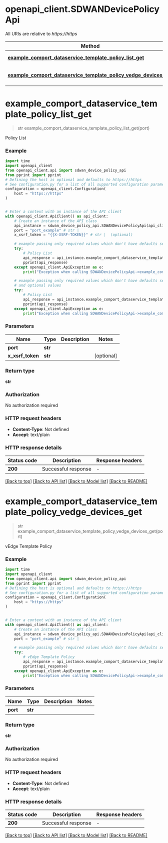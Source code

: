 # openapi_client.SDWANDevicePolicyApi

All URIs are relative to *https://https*

Method | HTTP request | Description
------------- | ------------- | -------------
[**example_comport_dataservice_template_policy_list_get**](SDWANDevicePolicyApi.md#example_comport_dataservice_template_policy_list_get) | **GET** //example.com:{port}/dataservice/template/policy/list | Policy List
[**example_comport_dataservice_template_policy_vedge_devices_get**](SDWANDevicePolicyApi.md#example_comport_dataservice_template_policy_vedge_devices_get) | **GET** //example.com:{port}/dataservice/template/policy/vedge/devices | vEdge Template Policy


# **example_comport_dataservice_template_policy_list_get**
> str example_comport_dataservice_template_policy_list_get(port)

Policy List

### Example


```python
import time
import openapi_client
from openapi_client.api import sdwan_device_policy_api
from pprint import pprint
# Defining the host is optional and defaults to https://https
# See configuration.py for a list of all supported configuration parameters.
configuration = openapi_client.Configuration(
    host = "https://https"
)


# Enter a context with an instance of the API client
with openapi_client.ApiClient() as api_client:
    # Create an instance of the API class
    api_instance = sdwan_device_policy_api.SDWANDevicePolicyApi(api_client)
    port = "port_example" # str | 
    x_xsrf_token = "{{X-XSRF-TOKEN}}" # str |  (optional)

    # example passing only required values which don't have defaults set
    try:
        # Policy List
        api_response = api_instance.example_comport_dataservice_template_policy_list_get(port)
        pprint(api_response)
    except openapi_client.ApiException as e:
        print("Exception when calling SDWANDevicePolicyApi->example_comport_dataservice_template_policy_list_get: %s\n" % e)

    # example passing only required values which don't have defaults set
    # and optional values
    try:
        # Policy List
        api_response = api_instance.example_comport_dataservice_template_policy_list_get(port, x_xsrf_token=x_xsrf_token)
        pprint(api_response)
    except openapi_client.ApiException as e:
        print("Exception when calling SDWANDevicePolicyApi->example_comport_dataservice_template_policy_list_get: %s\n" % e)
```


### Parameters

Name | Type | Description  | Notes
------------- | ------------- | ------------- | -------------
 **port** | **str**|  |
 **x_xsrf_token** | **str**|  | [optional]

### Return type

**str**

### Authorization

No authorization required

### HTTP request headers

 - **Content-Type**: Not defined
 - **Accept**: text/plain


### HTTP response details

| Status code | Description | Response headers |
|-------------|-------------|------------------|
**200** | Successful response |  -  |

[[Back to top]](#) [[Back to API list]](../README.md#documentation-for-api-endpoints) [[Back to Model list]](../README.md#documentation-for-models) [[Back to README]](../README.md)

# **example_comport_dataservice_template_policy_vedge_devices_get**
> str example_comport_dataservice_template_policy_vedge_devices_get(port)

vEdge Template Policy

### Example


```python
import time
import openapi_client
from openapi_client.api import sdwan_device_policy_api
from pprint import pprint
# Defining the host is optional and defaults to https://https
# See configuration.py for a list of all supported configuration parameters.
configuration = openapi_client.Configuration(
    host = "https://https"
)


# Enter a context with an instance of the API client
with openapi_client.ApiClient() as api_client:
    # Create an instance of the API class
    api_instance = sdwan_device_policy_api.SDWANDevicePolicyApi(api_client)
    port = "port_example" # str | 

    # example passing only required values which don't have defaults set
    try:
        # vEdge Template Policy
        api_response = api_instance.example_comport_dataservice_template_policy_vedge_devices_get(port)
        pprint(api_response)
    except openapi_client.ApiException as e:
        print("Exception when calling SDWANDevicePolicyApi->example_comport_dataservice_template_policy_vedge_devices_get: %s\n" % e)
```


### Parameters

Name | Type | Description  | Notes
------------- | ------------- | ------------- | -------------
 **port** | **str**|  |

### Return type

**str**

### Authorization

No authorization required

### HTTP request headers

 - **Content-Type**: Not defined
 - **Accept**: text/plain


### HTTP response details

| Status code | Description | Response headers |
|-------------|-------------|------------------|
**200** | Successful response |  -  |

[[Back to top]](#) [[Back to API list]](../README.md#documentation-for-api-endpoints) [[Back to Model list]](../README.md#documentation-for-models) [[Back to README]](../README.md)

